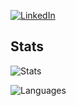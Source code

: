 [![LinkedIn](https://img.shields.io/badge/LinkedIn-blue?logo=linkedin&logoColor=white&style=for-the-badge)](https://www.linkedin.com/in/jasonlperry/)

## Stats

![Stats](https://github-readme-stats.vercel.app/api?username=ambethia&show_icons=true)

![Languages](https://github-readme-stats.vercel.app/api/top-langs/?username=ambethia&layout=compact&hide=python,objective-c,c)
